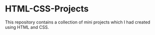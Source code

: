 # HTML-CSS-Projects
This repository contains a collection of mini projects which I had created using HTML and CSS.
